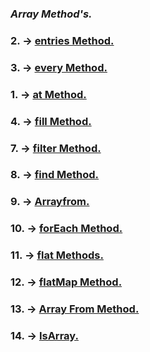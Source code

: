 ### _Array Method's._

### __2.__ -> [entries Method.](./array/entries.js)<br>
### __3.__ -> [every Method.](./array/every.js)<br>
### __1.__ -> [at Method.](./array/at.js)<br>
### __4.__ -> [fill Method.](./array/fill.js)<br>
### __7.__ -> [filter Method.](./array/filter.js)<br>
### __8.__ -> [find Method.](./array/find.js)<br>
### __9.__ -> [Arrayfrom.](./array/Arrayfrom.js)<br>
### __10.__ -> [forEach Method.](./array/forEach.js)<br>
### __11.__ -> [flat Methods.](./array/flat.js)<br>
### __12.__ -> [flatMap Method.](./array/flatMap.js)<br>
### __13.__ -> [Array From Method.](./array/Arrayfrom.js)<br>
### __14.__ -> [IsArray.](./array/IsArray.js)<br>